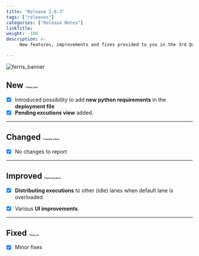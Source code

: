 ```yaml
---
title: "Release 2.0.3"
tags: ["releases"] 
categories: ["Release Notes"]
linkTitle:
weight: -106
description: >-
     New features, improvements and fixes provided to you in the 3rd Quarter of the year 2022.

---
```


![ferris_banner](/images/ferris_banner.png)

## New <img src="/images/added_blue.png" alt="added_blue" style="zoom:25%;" />

- [x] Introduced possibility to add **new python requirements** in the **deployment file** 
- [x] **Pending excutions view** added.

---

## Changed <img src="/images/changed_yellow.png" alt="changed_yellow" style="zoom:25%;" /> 

- [x] No changes to report

---

## Improved <img src="/images/improved_green.png" alt="improved_green" style="zoom:25%;" />

- [x] **Distributing executions** to other (idle) lanes when default lane is overloaded.
- [x] Various **UI improvements**.


---

## Fixed <img src="/images/fixed_red.png" alt="fixed_red" style="zoom:25%;" />

- [x] Minor fixes
